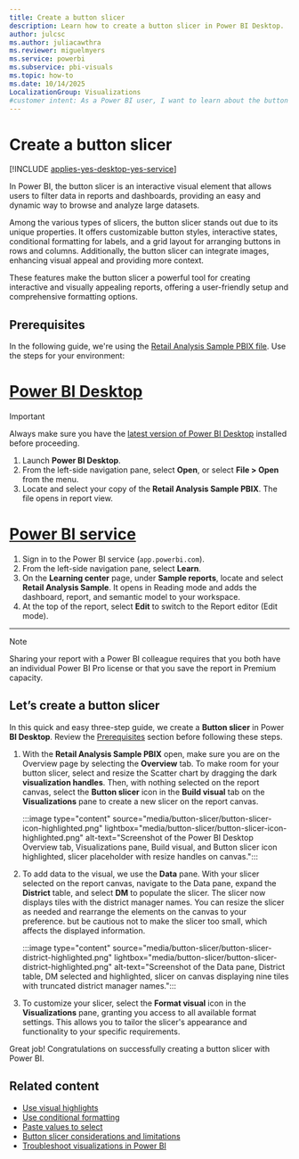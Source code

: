 ```yaml
---
title: Create a button slicer
description: Learn how to create a button slicer in Power BI Desktop.
author: julcsc
ms.author: juliacawthra
ms.reviewer: miguelmyers
ms.service: powerbi
ms.subservice: pbi-visuals
ms.topic: how-to
ms.date: 10/14/2025
LocalizationGroup: Visualizations
#customer intent: As a Power BI user, I want to learn about the button slicer feature in Power BI Desktop, including how to create and customize it, so I can enhance my reports with interactive filtering options.
---
```


# Create a button slicer

[!INCLUDE [applies-yes-desktop-yes-service](../includes/applies-yes-desktop-yes-service.md)]

In Power BI, the button slicer is an interactive visual element that allows users to filter data in reports and dashboards, providing an easy and dynamic way to browse and analyze large datasets.

Among the various types of slicers, the button slicer stands out due to its unique properties. It offers customizable button styles, interactive states, conditional formatting for labels, and a grid layout for arranging buttons in rows and columns. Additionally, the button slicer can integrate images, enhancing visual appeal and providing more context. 

These features make the button slicer a powerful tool for creating interactive and visually appealing reports, offering a user-friendly setup and comprehensive formatting options.

## Prerequisites

In the following guide, we're using the [Retail Analysis Sample PBIX file](https://download.microsoft.com/download/9/6/D/96DDC2FF-2568-491D-AAFA-AFDD6F763AE3/Retail%20Analysis%20Sample%20PBIX.pbix). Use the steps for your environment:

# [Power BI Desktop](#tab/powerbi-desktop)

> [!IMPORTANT]
> Always make sure you have the [latest version of Power BI Desktop](https://www.microsoft.com/en-us/download/details.aspx?id=58494) installed before proceeding.

1. Launch **Power BI Desktop**.
1. From the left-side navigation pane, select **Open**, or select **File > Open** from the menu.
1. Locate and select your copy of the **Retail Analysis Sample PBIX**. The file opens in report view.

# [Power BI service](#tab/powerbi-service)

1. Sign in to the Power BI service (`app.powerbi.com`).
1. From the left-side navigation pane, select **Learn**.
1. On the **Learning center** page, under **Sample reports**, locate and select **Retail Analysis Sample**. It opens in Reading mode and adds the dashboard, report, and semantic model to your workspace.
1. At the top of the report, select **Edit** to switch to the Report editor (Edit mode).

---

> [!NOTE]
> Sharing your report with a Power BI colleague requires that you both have an individual Power BI Pro license or that you save the report in Premium capacity.

## Let’s create a button slicer

In this quick and easy three-step guide, we create a **Button slicer** in Power **BI Desktop**. Review the [Prerequisites](#prerequisites) section before following these steps.

1. With the **Retail Analysis Sample PBIX** open, make sure you are on the Overview page by selecting the **Overview** tab. To make room for your button slicer, select and resize the Scatter chart by dragging the dark **visualization handles**. Then, with nothing selected on the report canvas, select the **Button slicer** icon in the **Build visual** tab on the **Visualizations** pane to create a new slicer on the report canvas.

   :::image type="content" source="media/button-slicer/button-slicer-icon-highlighted.png" lightbox="media/button-slicer/button-slicer-icon-highlighted.png" alt-text="Screenshot of the Power BI Desktop Overview tab, Visualizations pane, Build visual, and Button slicer icon highlighted, slicer placeholder with resize handles on canvas.":::

1. To add data to the visual, we use the **Data** pane. With your slicer selected on the report canvas, navigate to the Data pane, expand the **District** table, and select **DM** to populate the slicer. The slicer now displays tiles with the district manager names. You can resize the slicer as needed and rearrange the elements on the canvas to your preference. but be cautious not to make the slicer too small, which affects the displayed information.

   :::image type="content" source="media/button-slicer/button-slicer-district-highlighted.png" lightbox="media/button-slicer/button-slicer-district-highlighted.png" alt-text="Screenshot of the Data pane, District table, DM selected and highlighted, slicer on canvas displaying  nine tiles with truncated district manager names.":::

1. To customize your slicer, select the **Format visual** icon in the **Visualizations** pane, granting you access to all available format settings. This allows you to tailor the slicer's appearance and functionality to your specific requirements.

Great job! Congratulations on successfully creating a button slicer with Power BI.

## Related content

- [Use visual highlights](button-slicer-visual-highlights.md) 
- [Use conditional formatting](button-slicer-conditional-formatting.md)
- [Paste values to select](button-slicer-paste-values.md)
- [Button slicer considerations and limitations](power-bi-visualization-button-slicer-considerations-limitations.md)
- [Troubleshoot visualizations in Power BI](power-bi-visualization-troubleshoot.md)
